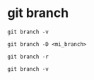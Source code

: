 git branch
==========

```
git branch -v
```

```
git branch -D <mi_branch>
```

```
git branch -r
```

```
git branch -v
```
